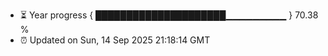 - ⏳ Year progress { █████████████████████▁▁▁▁▁▁▁▁▁ } 70.38 %
- ⏰ Updated on Sun, 14 Sep 2025 21:18:14 GMT


